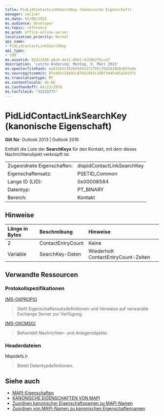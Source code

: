 ```yaml
---
title: PidLidContactLinkSearchKey (kanonische Eigenschaft)
manager: soliver
ms.date: 03/09/2015
ms.audience: Developer
ms.topic: reference
ms.prod: office-online-server
localization_priority: Normal
api_name:
- PidLidContactLinkSearchKey
api_type:
- COM
ms.assetid: 82d21d38-a6c6-4e12-85b1-8158b2f5cce7
description: 'Letzte Änderung: Montag, 9. März 2015'
ms.openlocfilehash: ea815631f63b5585a3f2705cfbd2639b8c655e6e
ms.sourcegitcommit: 8fe462c32b91c87911942c188f3445e85a54137c
ms.translationtype: MT
ms.contentlocale: de-DE
ms.lasthandoff: 04/23/2019
ms.locfileid: "32319775"
---
```

# <a name="pidlidcontactlinksearchkey-canonical-property"></a>PidLidContactLinkSearchKey (kanonische Eigenschaft)

**Gilt für**: Outlook 2013 | Outlook 2016 
  
Enthält die Liste der **SearchKeys** für den Kontakt, mit dem dieses Nachrichtenobjekt verknüpft ist. 
  
|||
|:-----|:-----|
|Zugeordnete Eigenschaften:  <br/> |dispidContactLinkSearchKey  <br/> |
|Eigenschaftensatz:  <br/> |PSETID_Common  <br/> |
|Lange ID (LID):  <br/> |0x00008584  <br/> |
|Datentyp:  <br/> |PT_BINARY  <br/> |
|Bereich:  <br/> |Kontakt  <br/> |
   
## <a name="remarks"></a>Hinweise

|**Länge in Bytes**|**Beschreibung**|**Hinweise**|
|:-----|:-----|:-----|
|2  <br/> |ContactEntryCount  <br/> |Keine  <br/> |
|Variable  <br/> |SearchKey-Daten  <br/> |Wiederholt ContactEntryCount-Zeiten  <br/> |
   
## <a name="related-resources"></a>Verwandte Ressourcen

### <a name="protocol-specifications"></a>Protokollspezifikationen

[[MS-OXPROPS]](https://msdn.microsoft.com/library/f6ab1613-aefe-447d-a49c-18217230b148%28Office.15%29.aspx)
  
> Stellt Eigenschaftensatzdefinitionen und Verweise auf verwandte Exchange Server zur Verfügung.
    
[[MS-OXCMSG]](https://msdn.microsoft.com/library/7fd7ec40-deec-4c06-9493-1bc06b349682%28Office.15%29.aspx)
  
> Behandelt Nachrichten- und Anlagenobjekte.
    
### <a name="header-files"></a>Headerdateien

Mapidefs.h
  
> Bietet Datentypdefinitionen.
    
## <a name="see-also"></a>Siehe auch

- [MAPI-Eigenschaften](mapi-properties.md) 
- [KANONISCHE EIGENSCHAFTEN VON MAPI](mapi-canonical-properties.md)
- [Zuordnen kanonischer Eigenschaftsnamen zu MAPI-Namen](mapping-canonical-property-names-to-mapi-names.md)
- [Zuordnen von MAPI-Namen zu kanonischen Eigenschaftennamen](mapping-mapi-names-to-canonical-property-names.md)

